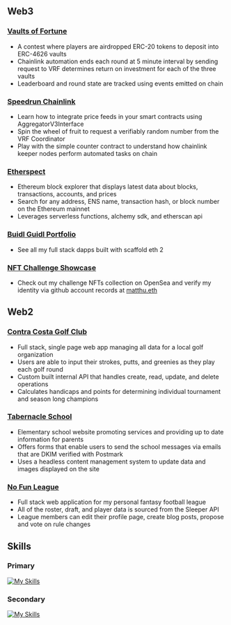 ## Web3
### [Vaults of Fortune](https://vaults-of-fortune.vercel.app/)
- A contest where players are airdropped ERC-20 tokens to deposit into ERC-4626 vaults
- Chainlink automation ends each round at 5 minute interval by sending request to VRF determines return on investment for each of the three vaults
- Leaderboard and round state are tracked using events emitted on chain

### [Speedrun Chainlink](https://speedrun-chainlink.vercel.app/)
- Learn how to integrate price feeds in your smart contracts using AggregatorV3Interface
- Spin the wheel of fruit to request a verifiably random number from the VRF Coordinator
- Play with the simple counter contract to understand how chainlink keeper nodes perform automated tasks on chain

### [Etherspect](https://etherspect.vercel.app/)
- Ethereum block explorer that displays latest data about blocks, transactions, accounts, and prices
- Search for any address, ENS name, transaction hash, or block number on the Ethereum mainnet
- Leverages serverless functions, alchemy sdk, and etherscan api

### [Buidl Guidl Portfolio](https://speedrunethereum.com/builders/0x41f727fA294E50400aC27317832A9F78659476B9)
- See all my full stack dapps built with scaffold eth 2

### [NFT Challenge Showcase](https://opensea.io/__MattPereira__)
- Check out my challenge NFTs collection on OpenSea and verify my identity via github account records at [matthu.eth](https://app.ens.domains/matthu.eth)


## Web2
### [Contra Costa Golf Club](https://ccgc.vercel.app)
- Full stack, single page web app managing all data for a local golf organization
- Users are able to input their strokes, putts, and greenies as they play each golf round
- Custom built internal API that handles create, read, update, and delete operations 
- Calculates handicaps and points for determining individual tournament and season long champions

### [Tabernacle School](https://www.tabernacle.school)
- Elementary school website promoting services and providing up to date information for parents
- Offers forms that enable users to send the school messages via emails that are DKIM verified with Postmark
- Uses a headless content management system to update data and images displayed on the site

### [No Fun League](https://no-fun-league.up.railway.app/)
- Full stack web application for my personal fantasy football league
- All of the roster, draft, and player data is sourced from the Sleeper API
- League members can edit their profile page, create blog posts, propose and vote on rule changes

## Skills
### Primary
[![My Skills](https://skillicons.dev/icons?i=js,ts,solidity,react,nextjs,tailwind,materialui,nodejs,express,postgres,git,github)](https://skillicons.dev)

 ### Secondary
[![My Skills](https://skillicons.dev/icons?i=py,linux,bash,vite,docker,django,mongodb,vercel,aws,html,css,sass,bootstrap)](https://skillicons.dev)
